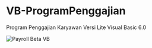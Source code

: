 # VB-ProgramPenggajian
Program Penggajian Karyawan Versi Lite Visual Basic 6.0

![Payroll Beta VB](https://github.com/novri3h/php-e-kasir/assets/25641359/7c050b31-1037-407c-b7cb-f2ec5f4bbf23)
